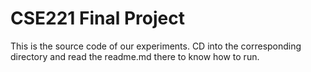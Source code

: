 # CSE221 Final Project
This is the source code of our experiments. CD into the corresponding directory and read the readme.md there to know how to run.